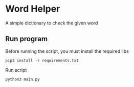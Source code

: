 # Word Helper
A simple dictionary to check the given word

## Run program
Before running the script, you must install the required libs
```
pip3 install -r requirements.txt
```

Run script
```
python3 main.py
```

